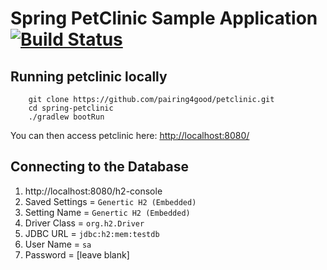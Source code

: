 # Spring PetClinic Sample Application [![Build Status](https://travis-ci.org/pairing4good/petclinic.png?branch=master)](https://travis-ci.org/pairing4good/petclinic/)

## Running petclinic locally
```
	git clone https://github.com/pairing4good/petclinic.git
	cd spring-petclinic
	./gradlew bootRun
```

You can then access petclinic here: [http://localhost:8080/](http://localhost:8080/)


## Connecting to the Database
1. http://localhost:8080/h2-console
1. Saved Settings = `Genertic H2 (Embedded)`
1. Setting Name = `Genertic H2 (Embedded)`
1. Driver Class = `org.h2.Driver`
1. JDBC URL = `jdbc:h2:mem:testdb`
1. User Name = `sa`
1. Password = [leave blank]